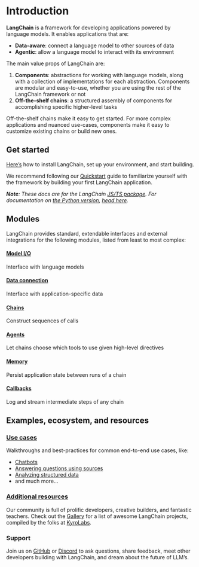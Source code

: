 Introduction
============

**LangChain** is a framework for developing applications powered by language models. It enables applications that are:

*   **Data-aware**: connect a language model to other sources of data
*   **Agentic**: allow a language model to interact with its environment

The main value props of LangChain are:

1.  **Components**: abstractions for working with language models, along with a collection of implementations for each abstraction. Components are modular and easy-to-use, whether you are using the rest of the LangChain framework or not
2.  **Off-the-shelf chains**: a structured assembly of components for accomplishing specific higher-level tasks

Off-the-shelf chains make it easy to get started. For more complex applications and nuanced use-cases, components make it easy to customize existing chains or build new ones.

Get started[​](#get-started "Direct link to Get started")
---------------------------------------------------------

[Here’s](/docs/get_started/installation) how to install LangChain, set up your environment, and start building.

We recommend following our [Quickstart](/docs/get_started/quickstart) guide to familiarize yourself with the framework by building your first LangChain application.

_**Note**: These docs are for the LangChain [JS/TS package](https://github.com/hwchase17/langchainjs). For documentation on [the Python version](https://github.com/hwchase17/langchain), [head here](https://python.langchain.com/docs)._

Modules[​](#modules "Direct link to Modules")
---------------------------------------------

LangChain provides standard, extendable interfaces and external integrations for the following modules, listed from least to most complex:

#### [Model I/O](/docs/modules/model_io/)[​](#model-io "Direct link to model-io")

Interface with language models

#### [Data connection](/docs/modules/data_connection/)[​](#data-connection "Direct link to data-connection")

Interface with application-specific data

#### [Chains](/docs/modules/chains/)[​](#chains "Direct link to chains")

Construct sequences of calls

#### [Agents](/docs/modules/agents/)[​](#agents "Direct link to agents")

Let chains choose which tools to use given high-level directives

#### [Memory](/docs/modules/memory/)[​](#memory "Direct link to memory")

Persist application state between runs of a chain

#### [Callbacks](/docs/modules/callbacks/)[​](#callbacks "Direct link to callbacks")

Log and stream intermediate steps of any chain

Examples, ecosystem, and resources[​](#examples-ecosystem-and-resources "Direct link to Examples, ecosystem, and resources")
----------------------------------------------------------------------------------------------------------------------------

### [Use cases](/docs/use_cases/)[​](#use-cases "Direct link to use-cases")

Walkthroughs and best-practices for common end-to-end use cases, like:

*   [Chatbots](/docs/use_cases/chatbots/)
*   [Answering questions using sources](/docs/use_cases/question_answering/)
*   [Analyzing structured data](/docs/use_cases/tabular)
*   and much more...

### [Additional resources](/docs/additional_resources/)[​](#additional-resources "Direct link to additional-resources")

Our community is full of prolific developers, creative builders, and fantastic teachers. Check out the [Gallery](https://github.com/kyrolabs/awesome-langchain) for a list of awesome LangChain projects, compiled by the folks at [KyroLabs](https://kyrolabs.com).

### Support

Join us on [GitHub](https://github.com/hwchase17/langchainjs) or [Discord](https://discord.gg/6adMQxSpJS) to ask questions, share feedback, meet other developers building with LangChain, and dream about the future of LLM’s.